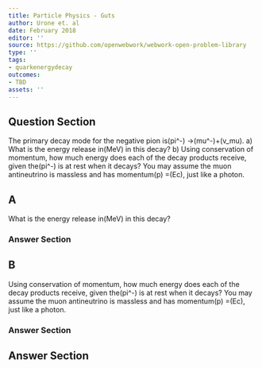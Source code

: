 ```yaml
---
title: Particle Physics - Guts
author: Urone et. al
date: February 2018
editor: ''
source: https://github.com/openwebwork/webwork-open-problem-library
type: ''
tags:
- quarkenergydecay
outcomes:
- TBD
assets: ''
---
```


## Question Section 

The primary decay mode for the negative pion is(pi^-) &#8594;(mu^-)+(v_mu).
a) What is the energy release in(MeV) in this decay? 
b) Using conservation of momentum, how much energy does each of the decay products receive, given the(pi^-) is at rest when it decays? You may assume the muon antineutrino is massless and has momentum(p) =(Ec), just like a photon.
## A
What is the energy release in(MeV) in this decay? 
### Answer Section
## B
Using conservation of momentum, how much energy does each of the decay products receive, given the(pi^-) is at rest when it decays? You may assume the muon antineutrino is massless and has momentum(p) =(Ec), just like a photon.
### Answer Section


## Answer Section

